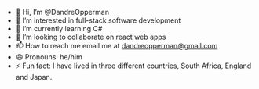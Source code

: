 - 👋 Hi, I’m @DandreOpperman
- 👀 I’m interested in full-stack software development
- 🌱 I’m currently learning C#
- 💞️ I’m looking to collaborate on react web apps
- 📫 How to reach me email me at dandreopperman@gmail.com
- 😄 Pronouns: he/him
- ⚡ Fun fact: I have lived in three different countries, South Africa, England and Japan.

<!---
DandreOpperman/DandreOpperman is a ✨ special ✨ repository because its `README.md` (this file) appears on your GitHub profile.
You can click the Preview link to take a look at your changes.
--->
